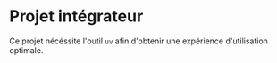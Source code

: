 # Projet intégrateur

Ce projet nécéssite l'outil `uv` afin d'obtenir une expérience d'utilisation optimale.

